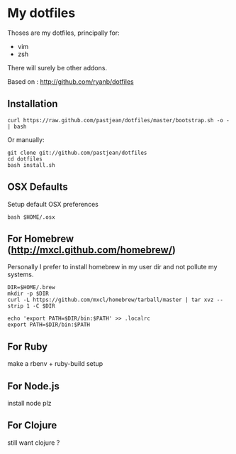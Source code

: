 My dotfiles
===========

Thoses are my dotfiles, principally for:

* vim
* zsh

There will surely be other addons.

Based on : http://github.com/ryanb/dotfiles

Installation
-------------
    curl https://raw.github.com/pastjean/dotfiles/master/bootstrap.sh -o - | bash

Or manually:

    git clone git://github.com/pastjean/dotfiles 
    cd dotfiles
    bash install.sh

OSX Defaults
------------

Setup default OSX preferences

    bash $HOME/.osx

For Homebrew (http://mxcl.github.com/homebrew/)
------------

Personally I prefer to install homebrew in my user dir and not pollute my systems.

    DIR=$HOME/.brew
    mkdir -p $DIR
    curl -L https://github.com/mxcl/homebrew/tarball/master | tar xvz --strip 1 -C $DIR

    echo 'export PATH=$DIR/bin:$PATH' >> .localrc
    export PATH=$DIR/bin:$PATH

For Ruby
--------

make a rbenv + ruby-build setup


For Node.js
-----------

install node plz

For Clojure
-----------

still want clojure ?
